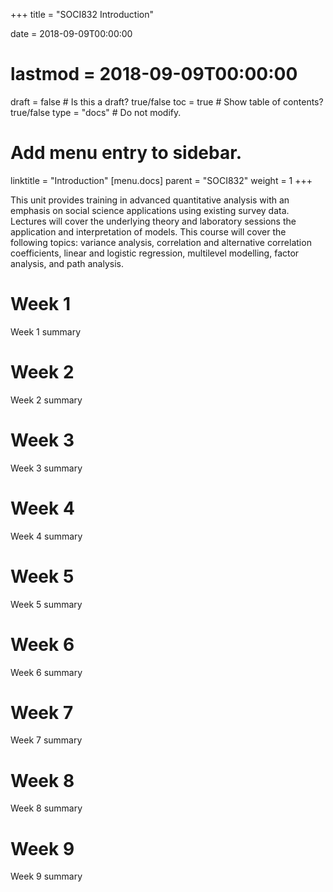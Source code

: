 +++
title = "SOCI832 Introduction"

date = 2018-09-09T00:00:00
# lastmod = 2018-09-09T00:00:00

draft = false  # Is this a draft? true/false
toc = true  # Show table of contents? true/false
type = "docs"  # Do not modify.

# Add menu entry to sidebar.
linktitle = "Introduction"
[menu.docs]
  parent = "SOCI832"
  weight = 1
+++

This unit provides training in advanced quantitative analysis with an emphasis on social science applications using existing survey data. Lectures will cover the underlying theory and laboratory sessions the application and interpretation of models. This course will cover the following topics: variance analysis, correlation and alternative correlation coefficients, linear and logistic regression, multilevel modelling, factor analysis, and path analysis.

# Week 1

Week 1 summary

# Week 2

Week 2 summary

# Week 3

Week 3 summary

# Week 4

Week 4 summary

# Week 5

Week 5 summary

# Week 6

Week 6 summary

# Week 7

Week 7 summary

# Week 8

Week 8 summary

# Week 9

Week 9 summary
